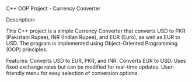 C++ OOP Project - Currency Converter

Description:

This C++ project is a simple Currency Converter that converts USD to PKR (Pakistani Rupee), INR (Indian Rupee), and EUR (Euro), as well as EUR to USD. The program is implemented using Object-Oriented Programming (OOP) principles.

Features:
Converts USD to EUR, PKR, and INR.
Converts EUR to USD.
Uses fixed exchange rates but can be modified for real-time updates.
User-friendly menu for easy selection of conversion options.
